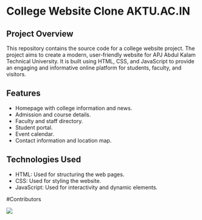 # College Website Clone AKTU.AC.IN

## Project Overview

This repository contains the source code for a college website project. The project aims to create a modern, user-friendly website for APJ Abdul Kalam Technical University. It is built using HTML, CSS, and JavaScript to provide an engaging and informative online platform for students, faculty, and visitors.

## Features

- Homepage with college information and news.
- Admission and course details.
- Faculty and staff directory.
- Student portal.
- Event calendar.
- Contact information and location map.

## Technologies Used

- HTML: Used for structuring the web pages.
- CSS: Used for styling the website.
- JavaScript: Used for interactivity and dynamic elements.

#Contributors

<a href="https://github.com/utkarshsingx/aktu.ac.in/graphs/contributors">
  <img src="https://contrib.rocks/image?repo=utkarshsingx/aktu.ac.in" />
</a>



